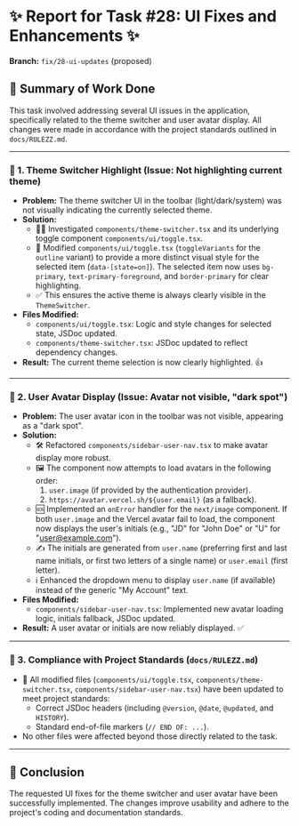 # ✨ Report for Task #28: UI Fixes and Enhancements ✨

**Branch:** `fix/28-ui-updates` (proposed)

## 📜 Summary of Work Done

This task involved addressing several UI issues in the application, specifically related to the theme switcher and user avatar display. All changes were made in accordance with the project standards outlined in `docs/RULEZZ.md`.

---

### 🎨 1. Theme Switcher Highlight (Issue: Not highlighting current theme)

*   **Problem:** The theme switcher UI in the toolbar (light/dark/system) was not visually indicating the currently selected theme.
*   **Solution:**
    *   🕵️‍♀️ Investigated `components/theme-switcher.tsx` and its underlying toggle component `components/ui/toggle.tsx`.
    *   🔧 Modified `components/ui/toggle.tsx` (`toggleVariants` for the `outline` variant) to provide a more distinct visual style for the selected item (`data-[state=on]`). The selected item now uses `bg-primary`, `text-primary-foreground`, and `border-primary` for clear highlighting.
    *   ✅ This ensures the active theme is always clearly visible in the `ThemeSwitcher`.
*   **Files Modified:**
    *   `components/ui/toggle.tsx`: Logic and style changes for selected state, JSDoc updated.
    *   `components/theme-switcher.tsx`: JSDoc updated to reflect dependency changes.
*   **Result:** The current theme selection is now clearly highlighted. 👍

---

### 👤 2. User Avatar Display (Issue: Avatar not visible, "dark spot")

*   **Problem:** The user avatar icon in the toolbar was not visible, appearing as a "dark spot".
*   **Solution:**
    *   🛠 Refactored `components/sidebar-user-nav.tsx` to make avatar display more robust.
    *   🖼 The component now attempts to load avatars in the following order:
        1.  `user.image` (if provided by the authentication provider).
        2.  `https://avatar.vercel.sh/${user.email}` (as a fallback).
    *   🆘 Implemented an `onError` handler for the `next/image` component. If both `user.image` and the Vercel avatar fail to load, the component now displays the user's initials (e.g., "JD" for "John Doe" or "U" for "user@example.com").
    *   ✍️ The initials are generated from `user.name` (preferring first and last name initials, or first two letters of a single name) or `user.email` (first letter).
    *   ℹ️ Enhanced the dropdown menu to display `user.name` (if available) instead of the generic "My Account" text.
*   **Files Modified:**
    *   `components/sidebar-user-nav.tsx`: Implemented new avatar loading logic, initials fallback, JSDoc updated.
*   **Result:** A user avatar or initials are now reliably displayed. ✅

---

### 📏 3. Compliance with Project Standards (`docs/RULEZZ.md`)

*   📝 All modified files (`components/ui/toggle.tsx`, `components/theme-switcher.tsx`, `components/sidebar-user-nav.tsx`) have been updated to meet project standards:
    *   Correct JSDoc headers (including `@version`, `@date`, `@updated`, and `HISTORY`).
    *   Standard end-of-file markers (`// END OF: ...`).
*   No other files were affected beyond those directly related to the task.

---

## 🎯 Conclusion

The requested UI fixes for the theme switcher and user avatar have been successfully implemented. The changes improve usability and adhere to the project's coding and documentation standards.
